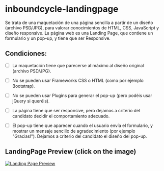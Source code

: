 # inboundcycle-landingpage

Se trata de una maquetación de una página sencilla a partir de un diseño (archivo PSD/JPG), para valorar conocimientos de HTML, CSS, JavaScript y diseño responsive. La página web es una Landing Page, que contiene un formulario y un pop-up, y tiene que ser Responsive.

## Condiciones:
- [ ] La maquetación tiene que parecerse al máximo al diseño original (archivo PSD/JPG).
- [ ] No se pueden usar Frameworks CSS o HTML (como por ejemplo Bootstrap).
- [ ] No se pueden usar Plugins para generar el pop-up (pero podéis usar jQuery si queréis).
- [ ] La página tiene que ser responsive, pero dejamos a criterio del candidato decidir el comportamiento adecuado.
- [ ] El pop-up tiene que aparecer cuando el usuario envía el formulario, y mostrar un mensaje sencillo de agradecimiento (por ejemplo "Gracias!"). Dejamos a criterio del candidato el diseño del pop-up.


## LandingPage Preview (click on the image)

<a href="https://#" target="_blank"><img src="/Designer/Landing-Page.jpg" alt="Landing Page Preview"/></a>
